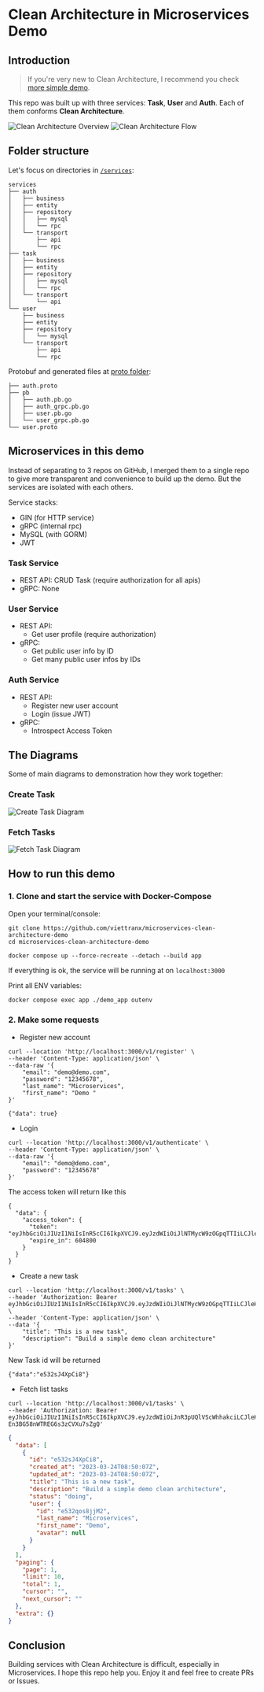 # Clean Architecture in Microservices Demo

## Introduction

> If you're very new to Clean Architecture, I recommend you check [more simple demo](https://github.com/viettranx/simple-clean-architecture-demo).

This repo was built up with three services: **Task**, **User** and **Auth**. Each of them conforms **Clean Architecture**.

![Clean Architecture Overview](./statics/img/overview-clean-architecture.jpg)
![Clean Architecture Flow](./statics/img/clean-architecture-flow.jpg)

## Folder structure
Let's focus on directories in [`/services`](./services):

```
services
├── auth
│   ├── business
│   ├── entity
│   ├── repository
│   │   ├── mysql
│   │   └── rpc
│   └── transport
│       ├── api
│       └── rpc
├── task
│   ├── business
│   ├── entity
│   ├── repository
│   │   ├── mysql
│   │   └── rpc
│   └── transport
│       └── api
└── user
    ├── business
    ├── entity
    ├── repository
    │   └── mysql
    └── transport
        ├── api
        └── rpc
```

Protobuf and generated files at [proto folder](./proto):

```
├── auth.proto
├── pb
│   ├── auth.pb.go
│   ├── auth_grpc.pb.go
│   ├── user.pb.go
│   └── user_grpc.pb.go
└── user.proto
```

## Microservices in this demo

Instead of separating to 3 repos on GitHub, I merged them to a single repo to give more transparent and convenience to build up the demo.
But the services are isolated with each others.

Service stacks: 
- GIN (for HTTP service)
- gRPC (internal rpc)
- MySQL (with GORM)
- JWT

### Task Service
- REST API: CRUD Task (require authorization for all apis)
- gRPC: None

### User Service
- REST API:
  - Get user profile (require authorization)
- gRPC:
  - Get public user info by ID
  - Get many public user infos by IDs

### Auth Service
- REST API:
  - Register new user account
  - Login (issue JWT)
- gRPC:
  - Introspect Access Token

## The Diagrams
Some of main diagrams to demonstration how they work together:

### Create Task
![Create Task Diagram](./statics/img/create-tasks-diagram.png)

### Fetch Tasks
![Fetch Task Diagram](./statics/img/get-tasks-diagram.png)

## How to run this demo

### 1. Clone and start the service with Docker-Compose
Open your terminal/console:
```shell
git clone https://github.com/viettranx/microservices-clean-architecture-demo
cd microservices-clean-architecture-demo

docker compose up --force-recreate --detach --build app
```

If everything is ok, the service will be running at on `localhost:3000`

Print all ENV variables:
```bash
docker compose exec app ./demo_app outenv
```

### 2. Make some requests
 - Register new account

```shell
curl --location 'http://localhost:3000/v1/register' \
--header 'Content-Type: application/json' \
--data-raw '{
    "email": "demo@demo.com",
    "password": "12345678",
    "last_name": "Microservices",
    "first_name": "Demo "
}'
```
```shell
{"data": true}
```

- Login

```shell
curl --location 'http://localhost:3000/v1/authenticate' \
--header 'Content-Type: application/json' \
--data-raw '{
    "email": "demo@demo.com",
    "password": "12345678"
}'
```
The access token will return like this
```shell
{
  "data": {
    "access_token": {
      "token": "eyJhbGciOiJIUzI1NiIsInR5cCI6IkpXVCJ9.eyJzdWIiOiJlNTMycW9zOGpqTTIiLCJleHAiOjE2ODAyNTI0MDgsIm5iZiI6MTY3OTY0NzYwOCwiaWF0IjoxNjc5NjQ3NjA4LCJqdGkiOiI3OTEzYzhjYy05NmI0LTQ3ZmUtOWIzZi01MTUwZTk5NTM3MGUifQ.51d6zVuGtcAbw2poEWV4TffhEqJG8uxMOcGq7Mt8sZA",
      "expire_in": 604800
    }
  }
}
```

- Create a new task
```shell
curl --location 'http://localhost:3000/v1/tasks' \
--header 'Authorization: Bearer eyJhbGciOiJIUzI1NiIsInR5cCI6IkpXVCJ9.eyJzdWIiOiJlNTMycW9zOGpqTTIiLCJleHAiOjE2ODAyNTI0MDgsIm5iZiI6MTY3OTY0NzYwOCwiaWF0IjoxNjc5NjQ3NjA4LCJqdGkiOiI3OTEzYzhjYy05NmI0LTQ3ZmUtOWIzZi01MTUwZTk5NTM3MGUifQ.51d6zVuGtcAbw2poEWV4TffhEqJG8uxMOcGq7Mt8sZA' \
--header 'Content-Type: application/json' \
--data '{
    "title": "This is a new task",
    "description": "Build a simple demo clean architecture"
}'
```

New Task id will be returned
```shell
{"data":"e532sJ4XpCi8"}
```

- Fetch list tasks
```shell
curl --location 'http://localhost:3000/v1/tasks' \
--header 'Authorization: Bearer eyJhbGciOiJIUzI1NiIsInR5cCI6IkpXVCJ9.eyJzdWIiOiJnR3pUQlVScWhhakciLCJleHAiOjE2ODAwNjQzNzcsIm5iZiI6MTY3OTQ1OTU3NywiaWF0IjoxNjc5NDU5NTc3LCJqdGkiOiI5Y2U4ZjUwMC1hYTczLTQ1MTYtYmJhYy04OTBiNDBjNDVkMDAifQ.VsqU8_Gn_EMwKAYW-En3BG58nWTREG6s3zCVXu7sZgQ'
```
```json
{
  "data": [
    {
      "id": "e532sJ4XpCi8",
      "created_at": "2023-03-24T08:50:07Z",
      "updated_at": "2023-03-24T08:50:07Z",
      "title": "This is a new task",
      "description": "Build a simple demo clean architecture",
      "status": "doing",
      "user": {
        "id": "e532qos8jjM2",
        "last_name": "Microservices",
        "first_name": "Demo",
        "avatar": null
      }
    }
  ],
  "paging": {
    "page": 1,
    "limit": 10,
    "total": 1,
    "cursor": "",
    "next_cursor": ""
  },
  "extra": {}
}
```

## Conclusion

Building services with Clean Architecture is difficult, especially in Microservices.
I hope this repo help you. Enjoy it and feel free to create PRs or Issues.
